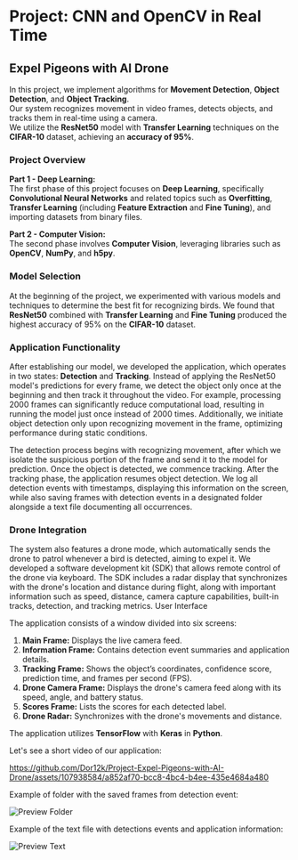 
# **Project: CNN and OpenCV in Real Time**

## **Expel Pigeons with AI Drone** 

In this project, we implement algorithms for **Movement Detection**, **Object Detection**, and **Object Tracking**. <br>
Our system recognizes movement in video frames, detects objects, and tracks them in real-time using a camera. <br>
We utilize the **ResNet50** model with **Transfer Learning** techniques on the **CIFAR-10** dataset, achieving an **accuracy of 95%**.
<br>
### Project Overview

**Part 1 - Deep Learning:** <br>
The first phase of this project focuses on **Deep Learning**, specifically **Convolutional Neural Networks** and related topics such as **Overfitting**, **Transfer Learning** (including **Feature Extraction** and **Fine Tuning**), and importing datasets from binary files.


**Part 2 - Computer Vision:** <br>
The second phase involves **Computer Vision**, leveraging libraries such as **OpenCV**, **NumPy**, and **h5py**.

### Model Selection
At the beginning of the project, we experimented with various models and techniques to determine the best fit for recognizing birds. We found that **ResNet50** combined with **Transfer Learning** and **Fine Tuning** produced the highest accuracy of 95% on the **CIFAR-10** dataset.


### Application Functionality
After establishing our model, we developed the application, which operates in two states: **Detection** and **Tracking**. 
Instead of applying the ResNet50 model's predictions for every frame, we detect the object only once at the beginning and then track it throughout the video. For example, processing 2000 frames can significantly reduce computational load, resulting in running the model just once instead of 2000 times. Additionally, we initiate object detection only upon recognizing movement in the frame, optimizing performance during static conditions.

The detection process begins with recognizing movement, after which we isolate the suspicious portion of the frame and send it to the model for prediction. Once the object is detected, we commence tracking. After the tracking phase, the application resumes object detection. We log all detection events with timestamps, displaying this information on the screen, while also saving frames with detection events in a designated folder alongside a text file documenting all occurrences.

### Drone Integration
The system also features a drone mode, which automatically sends the drone to patrol whenever a bird is detected, aiming to expel it. We developed a software development kit (SDK) that allows remote control of the drone via keyboard. The SDK includes a radar display that synchronizes with the drone's location and distance during flight, along with important information such as speed, distance, camera capture capabilities, built-in tracks, detection, and tracking metrics.
User Interface

The application consists of a window divided into six screens:

  1. **Main Frame:** Displays the live camera feed. <br>
  2. **Information Frame:** Contains detection event summaries and application details. <br>
  3. **Tracking Frame:** Shows the object’s coordinates, confidence score, prediction time, and frames per second (FPS). <br>
  4. **Drone Camera Frame:** Displays the drone's camera feed along with its speed, angle, and battery status. <br>
  5. **Scores Frame:** Lists the scores for each detected label. <br>
  6. **Drone Radar:** Synchronizes with the drone's movements and distance. <br>

The application utilizes **TensorFlow** with **Keras** in **Python**.


Let's see a short video of our application:

https://github.com/Dor12k/Project-Expel-Pigeons-with-AI-Drone/assets/107938584/a852af70-bcc8-4bc4-b4ee-435e4684a480



Example of folder with the saved frames from detection event:
 
 ![Preview Folder](https://github.com/Dor12k/Project-Expel-Pigeons-with-AI-Drone/assets/107938584/76440b46-4d9d-4e74-8c4b-1050e967fd2b)



Example of the text file with detections events and application information:

![Preview Text](https://github.com/Dor12k/Project-Expel-Pigeons-with-AI-Drone/assets/107938584/f698a65a-992f-4e04-8d67-d83f2427922a)

